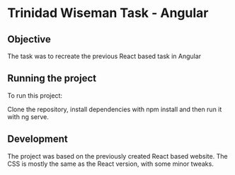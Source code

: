 # Trinidad Wiseman Task - Angular


## Objective
The task was to recreate the previous React based task in Angular


## Running the project
To run this project:

Clone the repository, install dependencies with npm install and then run it with ng serve.


## Development
The project was based on the previously created React based website.
The CSS is mostly the same as the React version, with some minor tweaks.